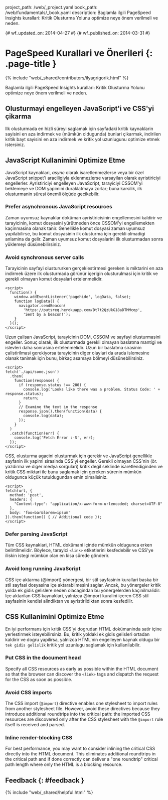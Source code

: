 project_path: /web/_project.yaml book_path: /web/fundamentals/_book.yaml description: Baglamla ilgili PageSpeed Insights kurallari: Kritik Olusturma Yolunu optimize neye önem verilmeli ve neden.

{# wf_updated_on: 2014-04-27 #} {# wf_published_on: 2014-03-31 #}

# PageSpeed Kurallari ve Önerileri {: .page-title }

{% include "web/_shared/contributors/ilyagrigorik.html" %}

Baglamla ilgili PageSpeed Insights kurallari: Kritik Olusturma Yolunu optimize neye önem verilmeli ve neden.

## Olusturmayi engelleyen JavaScript'i ve CSS'yi çikarma

Ilk olusturmada en hizli süreyi saglamak için sayfadaki kritik kaynaklarin sayisini en aza indirmek ve (mümkün oldugunda) bunlari çikarmak, indirilen kritik bayt sayisini en aza indirmek ve kritik yol uzunlugunu optimize etmek istersiniz.

## JavaScript Kullanimini Optimize Etme

JavaScript kaynaklari, *async* olarak isaretlenmezlerse veya bir özel JavaScript snippet'i araciligiyla eklenmezlerse varsayilan olarak ayristiriciyi engellerler. Ayristiriciyi engelleyen JavaScript, tarayiciyi CSSOM'yi beklemeye ve DOM yapimini duraklatmaya zorlar; buna karsilik, ilk olusturmanin süresi önemli ölçüde gecikebilir.

### Prefer asynchronous JavaScript resources

Zaman uyumsuz kaynaklar doküman ayristiricisinin engellemesini kaldirir ve tarayicinin, komut dosyasini yürütmeden önce CSSOM'yi engellemekten kaçinmasina olanak tanir. Genellikle komut dosyasi zaman uyumsuz yapilabilirse, bu komut dosyasinin ilk olusturma için gerekli olmadigi anlamina da gelir. Zaman uyumsuz komut dosyalarini ilk olusturmadan sonra yüklemeyi düsünebilirsiniz.

### Avoid synchronous server calls

Tarayicinin sayfayi olustururken gerçeklestirmesi gereken is miktarini en aza indirmek üzere ilk olusturmada görünür içerigin olusturulmasi için kritik ve gerekli olmayan komut dosyalari ertelenmelidir.

    <script>
      function() {
        window.addEventListener('pagehide', logData, false);
        function logData() {
          navigator.sendBeacon(
            'https://putsreq.herokuapp.com/Dt7t2QzUkG18aDTMMcop',
            'Sent by a beacon!');
        }
      }();
    </script>
    

Uzun çalisan JavaScript, tarayicinin DOM, CSSOM ve sayfayi olusturmasini engeller. Sonuç olarak, ilk olusturmada gerekli olmayan baslatma mantigi ve islevleri daha sonrasina ertelenmelidir. Uzun bir baslatma sirasinin çalistirilmasi gerekiyorsa tarayicinin diger olaylari da arada islemesine olanak tanimak için bunu, birkaç asamaya bölmeyi düsünebilirsiniz.

    <script>
    fetch('./api/some.json')  
      .then(  
        function(response) {  
          if (response.status !== 200) {  
            console.log('Looks like there was a problem. Status Code: ' +  response.status);  
            return;  
          }
          // Examine the text in the response  
          response.json().then(function(data) {  
            console.log(data);  
          });  
        }  
      )  
      .catch(function(err) {  
        console.log('Fetch Error :-S', err);  
      });
    </script>
    

CSS, olusturma agacini olusturmak için gerekir ve JavaScript genellikle sayfanin ilk yapimi sirasinda CSS'yi engeller. Gerekli olmayan CSS'nin (ör. yazdirma ve diger medya sorgulari) kritik degil seklinde isaretlendiginden ve kritik CSS miktari ile bunu saglamak için gereken sürenin mümkün oldugunca küçük tutuldugundan emin olmalisiniz.

    <script>
    fetch(url, {
      method: 'post',
      headers: {  
        "Content-type": "application/x-www-form-urlencoded; charset=UTF-8"  
      },  
      body: 'foo=bar&lorem=ipsum'  
    }).then(function() { // Additional code });
    </script>
    

### Defer parsing JavaScript

Tüm CSS kaynaklari, HTML dokümani içinde mümkün oldugunca erken belirtilmelidir. Böylece, tarayici `<link>` etiketlerini kesfedebilir ve CSS'ye iliskin istegi mümkün olan en kisa sürede gönderir.

### Avoid long running JavaScript

CSS içe aktarma (@import) yönergesi, bir stil sayfasinin kurallari baska bir stil sayfasi dosyasina içe aktarabilmesini saglar. Ancak, bu yönergeler kritik yolda ek gidis gelislere neden olacagindan bu yönergelerden kaçinilmalidir: Içe aktarilan CSS kaynaklari, yalnizca @import kuralini içeren CSS stil sayfasinin kendisi alindiktan ve ayristirildiktan sonra kesfedilir.

## CSS Kullanimini Optimize Etme

En iyi performans için kritik CSS'yi dogrudan HTML dokümaninda satir içine yerlestirmek isteyebilirsiniz. Bu, kritik yoldaki ek gidis gelisleri ortadan kaldirir ve dogru yapilirsa, yalnizca HTML'nin engelleyen kaynak oldugu bir `tek gidis gelislik` kritik yol uzunlugu saglamak için kullanilabilir.

### Put CSS in the document head

Specify all CSS resources as early as possible within the HTML document so that the browser can discover the `<link>` tags and dispatch the request for the CSS as soon as possible.

### Avoid CSS imports

The CSS import (`@import`) directive enables one stylesheet to import rules from another stylesheet file. However, avoid these directives because they introduce additional roundtrips into the critical path: the imported CSS resources are discovered only after the CSS stylesheet with the `@import` rule itself is received and parsed.

### Inline render-blocking CSS

For best performance, you may want to consider inlining the critical CSS directly into the HTML document. This eliminates additional roundtrips in the critical path and if done correctly can deliver a "one roundtrip" critical path length where only the HTML is a blocking resource.

## Feedback {: #feedback }

{% include "web/_shared/helpful.html" %}